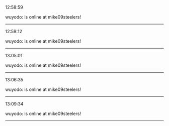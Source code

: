 12:58:59

wuyodo: is online at mike09steelers!

---

12:59:12

wuyodo: is online at mike09steelers!

---

13:05:01

wuyodo: is online at mike09steelers!

---

13:06:35

wuyodo: is online at mike09steelers!

---

13:09:34

wuyodo: is online at mike09steelers!

---

